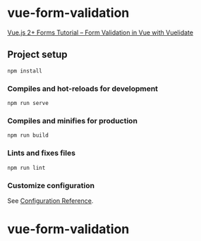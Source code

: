 # vue-form-validation

[Vue.js 2+ Forms Tutorial – Form Validation in Vue with Vuelidate](https://www.positronx.io/vue-js-forms-tutorial-form-validation-in-vue-with-vuelidate/)

## Project setup
```
npm install
```

### Compiles and hot-reloads for development
```
npm run serve
```

### Compiles and minifies for production
```
npm run build
```

### Lints and fixes files
```
npm run lint
```

### Customize configuration
See [Configuration Reference](https://cli.vuejs.org/config/).
# vue-form-validation
